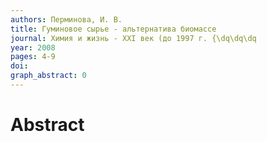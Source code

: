 ```yaml
---
authors: Перминова, И. В.
title: Гуминовое сырье - альтернатива биомассе
journal: Химия и жизнь - XXI век (до 1997 г. {\dq\dq\dq
year: 2008
pages: 4-9
doi: 
graph_abstract: 0
---
```


# Abstract 

 